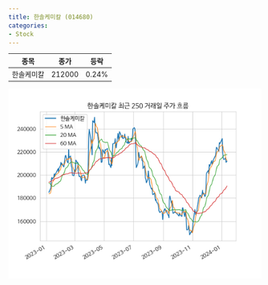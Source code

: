 ```yaml
---
title: 한솔케미칼 (014680)
categories:
- Stock
---
```


|종목|종가|등락|
|----|----|----|
|한솔케미칼|212000|0.24%|

<!-- more -->

![014680](/assets/images/stock/014680.png)